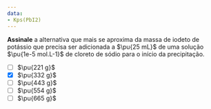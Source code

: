 ```yaml
---
data:
- Kps(PbI2)
---
```


**Assinale** a alternativa que mais se aproxima da massa de iodeto de potássio que precisa ser adicionada a $\pu{25 mL}$ de uma solução $\pu{1e-5 mol.L-1}$ de cloreto de sódio para o início da precipitação.

- [ ] $\pu{221 g}$
- [x] $\pu{332 g}$
- [ ] $\pu{443 g}$
- [ ] $\pu{554 g}$
- [ ] $\pu{665 g}$

